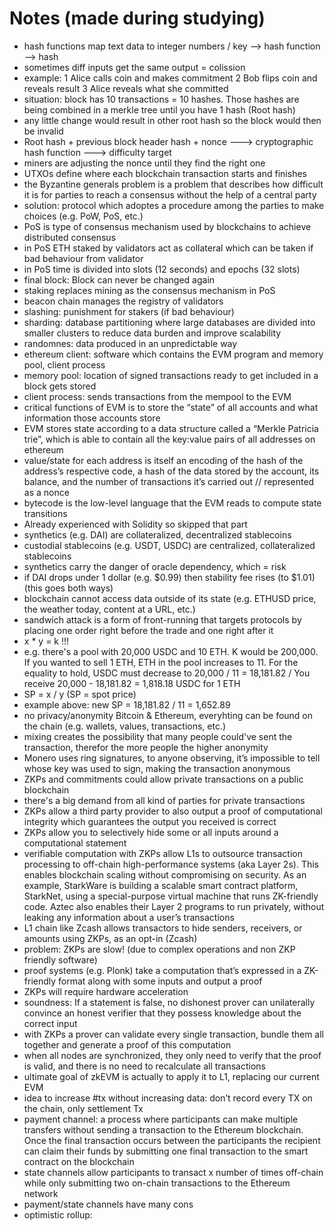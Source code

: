 # Notes (made during studying)

- hash functions map text data to integer numbers / key  --> hash function  --> hash
- sometimes diff inputs get the same output = colission
- example: 1 Alice calls coin and makes commitment 2 Bob flips coin and reveals result 3 Alice reveals what she committed
- situation: block has 10 transactions = 10 hashes. Those hashes are being combined in a merkle tree until you have 1 hash (Root hash)
- any little change would result in other root hash so the block would then be invalid
- Root hash + previous block header hash + nonce ---> cryptographic hash function ---> difficulty target
- miners are adjusting the nonce until they find the right one
- UTXOs define where each blockchain transaction starts and finishes
- the Byzantine generals problem is a problem that describes how difficult it is for parties to reach a consensus without the help of a central party
- solution: protocol which adoptes a procedure among the parties to make choices (e.g. PoW, PoS, etc.)
- PoS is type of consensus mechanism used by blockchains to achieve distributed consensus
- in PoS ETH staked by validators act as collateral which can be taken if bad behaviour from validator
- in PoS time is divided into slots (12 seconds) and epochs (32 slots)
- final block: Block can never be changed again
- staking replaces mining as the consensus mechanism in PoS
- beacon chain manages the registry of validators
- slashing: punishment for stakers (if bad behaviour)
- sharding: database partitioning where large databases are divided into smaller clusters to reduce data burden and improve scalability
- randomnes: data produced in an unpredictable way
- ethereum client: software which contains the EVM program and memory pool, client process 
- memory pool: location of signed transactions ready to get included in a block gets stored
- client process: sends transactions from the mempool to the EVM
- critical functions of EVM is to store the “state” of all accounts and what information those accounts store
- EVM stores state according to a data structure called a “Merkle Patricia trie”, which is able to contain all the key:value pairs of all addresses on ethereum
- value/state for each address is itself an encoding of the hash of the address’s respective code, a hash of the data stored by the account, its balance, and the number of transactions it’s carried out // represented as a nonce
- bytecode is the low-level language that the EVM reads to compute state transitions
- Already experienced with Solidity so skipped that part
- synthetics (e.g. DAI) are collateralized, decentralized stablecoins
- custodial stablecoins (e.g. USDT, USDC) are centralized, collateralized stablecoins
- synthetics carry the danger of oracle dependency, which = risk
- if DAI drops under 1 dollar (e.g. $0.99) then stability fee rises (to $1.01) (this goes both ways)
- blockchain cannot access data outside of its state (e.g. ETHUSD price, the
weather today, content at a URL, etc.)
- sandwich attack is a form of front-running that targets protocols by placing one order right before the trade and one right after it
- x * y = k !!!
- e.g. there's a pool with 20,000 USDC and 10 ETH. K would be 200,000. If you wanted to sell 1 ETH, ETH in the pool increases to 11. For the equality to hold, USDC must decrease to 20,000 / 11 = 18,181.82 / You receive 20,000 - 18,181.82 = 1,818.18 USDC for 1 ETH
- SP = x / y (SP = spot price)
- example above: new SP = 18,181.82 / 11 = 1,652.89
- no privacy/anonymity Bitcoin & Ethereum, everyhting can be found on the chain (e.g. wallets, values, transactions, etc.)
- mixing creates the possibility that many people could've sent the transaction, therefor the more people the higher anonymity
- Monero uses ring signatures, to anyone observing, it’s impossible to tell whose key was used to sign, making the transaction anonymous
- ZKPs and commitments could allow private transactions on a public blockchain 
- there's a big demand from all kind of parties for private transactions 
- ZKPs allow a third party provider to also output a proof of computational integrity which guarantees the output you received is correct
- ZKPs allow you to selectively hide some or all inputs around a computational statement
- verifiable computation with ZKPs allow L1s to outsource transaction processing to off-chain high-performance systems (aka Layer 2s). This enables blockchain scaling without compromising on security. As an example, StarkWare is building a scalable smart contract platform, StarkNet, using a special-purpose virtual machine that runs ZK-friendly code. Aztec also enables their Layer 2 programs to run privately, without leaking any information about a user’s transactions
- L1 chain like Zcash allows transactors to hide senders, receivers, or amounts using ZKPs, as an opt-in (Zcash)
- problem: ZKPs are slow! (due to complex operations and non ZKP friendly software)
- proof systems (e.g. Plonk) take a computation that’s expressed in a ZK-friendly format along with some inputs and output a proof
- ZKPs will require hardware acceleration
- soundness: If a statement is false, no dishonest prover can unilaterally convince an honest verifier that they possess knowledge about the correct input
- with ZKPs a prover can validate every single transaction, bundle them all together and generate a proof of this computation
- when all nodes are synchronized, they only need to verify that the proof is valid, and there is no need to recalculate all transactions
- ultimate goal of zkEVM is actually to apply it to L1, replacing our current EVM
- idea to increase #tx without increasing data: don’t record every TX on the chain, only settlement Tx
- payment channel: a process where participants can make multiple transfers without sending a transaction to the Ethereum blockchain. Once the final transaction occurs between the participants the recipient can claim their funds by submitting one final transaction to the smart contract on the blockchain
- state channels allow participants to transact x number of times off-chain while only submitting two on-chain transactions to the Ethereum network
- payment/state channels have many cons
- optimistic rollup: 





